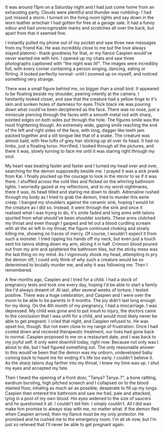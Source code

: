 
It was around 11pm on a Saturday night and I had just come home from an exhausting party. Clouds were plentiful and thunder was rumbling- I had just missed a storm. I turned on the living room lights and say down in the worn leather armchair I had gotten for free at a garage sale. It had a funny odour and had unrecognizable marks and scratches all over the back, but apart from that it seemed fine.

 I instantly pulled my phone out of my pocket and saw three new messages from my friend Kai. He was incredibly close to me but the love always stayed platonic- thank goodness for that, or my fiancè Caspien would've never wanted me with him. I opened up my chats and saw three photographs captioned with "the night was lit!". The images were incredibly full, with every corner containing a person singing, dancing, eating or flirting. It looked perfectly normal- until I zoomed up on myself, and noticed something very strange.

There was a small figure behind me, no bigger than a small bird. It appeared to be floating beside my shoulder, peering intently at the camera. I hesitantly looked closer, and saw that the creature had a yellow tinge to it's skin and sunken holes of darkness for eyes Thick black ink was pouring down what could've been deciphered as the face. There was no nose, just a miniscule piercing through the faces with a smooth metal rod with sharp, pointed edges on both sides put through the hole. The figures smile was the most frightening though. An extremely wide, gaping smile reaching the end of the left and right sides of the face, with long, dagger like teeth jam packed together and a slit tongue like that of a snake. The creature was almost bald, with few tufts of grey hair sticking up all over its head. It had no limbs, just a floating torso. Horrified, I looked through all the pictures, and there it was, slowly turning to face me until it was staring right through my soul.

 My heart was beating faster and faster and I turned my head over and over, searching for the demon supposedly beside me. I prayed it was a sick prank from Kai. I finally plucked up the courage to look in the mirror to se if it was there. I shuffled across the cold tiles and flicked on the whirring bathroom lights. I worriedly gazed at my reflections, and to my worst nightmares, there it was, its head tilted and staring me down to death. Adrenaline rushed through my body as I tried to grab the demon, tried to murder this eerie creep. I banged my shoulders against the ceramic sink, hoping I would hit the creature as I did so. Instead, it went through the sink and once it realised what I was trying to do, it's smile faded and long arms with talons spurted from what should've been shoulder sockets. These arms clutched my throat and even though I gasped and let out a blood curdling scream with all the air left in my throat, the figure continued choking and slowly killing me, showing no traces of mercy. Of course, I wouldn't expect it from such a monster. I tried ripping his hands off my neck, but even just a touch sent his talons sliding down my arm, slicing it in half. Crimson blood poured out from my arm and splattered the bathroom tiles, but the sticky  mess was the last thing on my mind. As I vigorously shook my head, attempting to pry the demon off, I could only think of why such a creature would be so determined to brutally murder me, and why it was following me. Then I remembered.

A few months ago, Caspien and I tried for a child. I had a stock of pregnancy tests and took one every day, hoping I'd be able to start a family like I'd always dreamt of. At last, after several weeks of torture, I tested positive. There was a huge celebration, and Caspien and I were over the moon to be able to be parents in 9 months. The joy didn't last long enough for my liking. On the 4th month of my pregnancy, I had a miscarriage. I was depressed. My child was gone and to put insult to injury, the doctors came to the conclusion that I was unfit for a child, and would most likely never be able to get pregnant. I cried that night, and Caspien refused to. He was upset too, though. But not even close to my range of frustration. Once I had cooled down and recieved therapeutic treatment, our lives had gone back to normal. Caspien proposed to me on a restaurant date, and I was back to my joyful self. It only went downhill today, right now. Because not only was I about to die, but I had figured something out. The only reasonable answer to this would've been that the demon was my unborn, undeveloped baby coming back to haunt me for ending it's life too early. I couldn't believe it. As the sharp talons dug farther into my throat, I knew my time was up. I shut my eyes and accepted my fate. 

Then I heard the opening of a front door, "Tanya? Tanya..?", a bone rattling, eardrum bursting, high pitched screech and I collapsed on to the blood stained floor, inhaling as much air as possible, desperate to fill up my lungs. Caspien then entered the bathroom and saw me frail, pale and attacked, lying in a pool of my own blood. His eyes widened to the size of saucers and he questioned it all. I couldn't tell him. I simply couldn't. All I did was make him promise to always stay with me, no matter what. If the demon fled when Caspien arrived, then my fiancè must be my only protector. He promised and he rushed me to the emergency room. I'm all ok now, but I'm just so relieved that I'll never be able to get pregnant again.